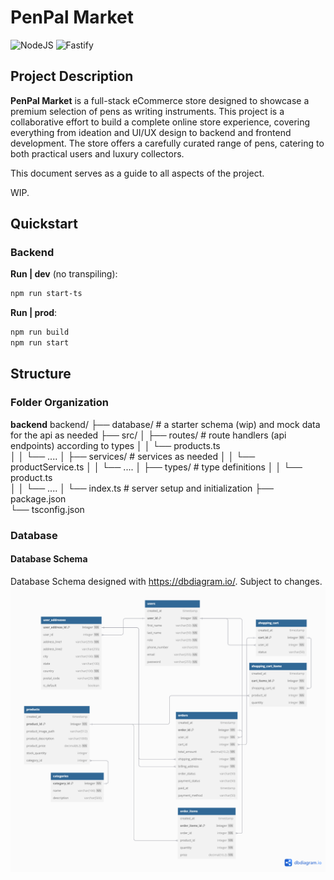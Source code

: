 # PenPal Market

![NodeJS](https://img.shields.io/badge/node.js-6DA55F?style=for-the-badge&logo=node.js&logoColor=white)
![Fastify](https://img.shields.io/badge/fastify-%23000000.svg?style=for-the-badge&logo=fastify&logoColor=white)

## Project Description

**PenPal Market** is a full-stack eCommerce store designed to showcase a premium selection of pens as writing instruments. This project is a collaborative effort to build a complete online store experience, covering everything from ideation and UI/UX design to backend and frontend development. The store offers a carefully curated range of pens, catering to both practical users and luxury collectors.

This document serves as a guide to all aspects of the project.

WIP.

## Quickstart

### Backend

**Run | dev** (no transpiling):

```bash
npm run start-ts
```

**Run | prod**:

```bash
npm run build
npm run start
```

## Structure

### Folder Organization

**backend**
backend/
├── database/ # a starter schema (wip) and mock data for the api as needed
├── src/
│ ├── routes/ # route handlers (api endpoints) according to types
│ │ └── products.ts  
│ │ └── ....
│ ├── services/ # services as needed
│ │ └── productService.ts
│ │ └── ....
│ ├── types/ # type definitions
│ │ └── product.ts  
│ │ └── ....
│ └── index.ts # server setup and initialization
├── package.json  
└── tsconfig.json

### Database

#### Database Schema

Database Schema designed with https://dbdiagram.io/. Subject to changes.
![Database Schema](images/db_schema_first.png)

